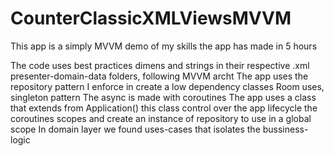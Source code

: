 # CounterClassicXMLViewsMVVM
This app is a simply MVVM demo of my skills
the app has made in 5 hours

The code uses best practices
dimens and strings in their respective .xml
presenter-domain-data folders, following MVVM archt
The app uses the repository pattern 
I enforce in create a low dependency classes
Room uses, singleton pattern
The async is made with coroutines
The app uses a class that extends from Application()
this class control over the app lifecycle the coroutines scopes
and create an instance of repository to use in a global scope
In domain layer we found uses-cases that isolates the bussiness-logic
